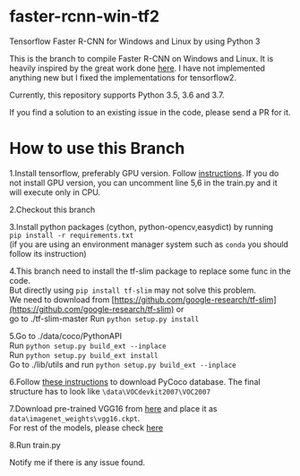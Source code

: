 # faster-rcnn-win-tf2
Tensorflow Faster R-CNN for Windows and Linux by using Python 3

This is the branch to compile Faster R-CNN on Windows and Linux. It is heavily inspired by the great work done [here](https://github.com/dBeker/Faster-RCNN-TensorFlow-Python3). I have not implemented anything new but I fixed the implementations for tensorflow2.

Currently, this repository supports Python 3.5, 3.6 and 3.7.

If you find a solution to an existing issue in the code, please send a PR for it.

# How to use this Branch
1.Install tensorflow, preferably GPU version. Follow [instructions]( https://www.tensorflow.org/install/install_windows). If you do not install GPU version, you can uncomment line 5,6 in the train.py and it will execute only in CPU.

2.Checkout this branch

3.Install python packages (cython, python-opencv,easydict) by running  
`pip install -r requirements.txt`  
(if you are using an environment manager system such as `conda` you should follow its instruction)

4.This branch need to install the tf-slim package to replace some func in the code.  
But directly using `pip install tf-slim` may not solve this problem.  
We need to download from [https://github.com/google-research/tf-slim](https://github.com/google-research/tf-slim) or  
go to ./tf-slim-master
Run `python setup.py install`

5.Go to ./data/coco/PythonAPI  
Run `python setup.py build_ext --inplace`  
Run `python setup.py build_ext install`  
Go to ./lib/utils and run `python setup.py build_ext --inplace`

6.Follow [these instructions](https://github.com/rbgirshick/py-faster-rcnn#beyond-the-demo-installation-for-training-and-testing-models) to download PyCoco database. The final structure has to look like
`\data\VOCdevkit2007\VOC2007`

7.Download pre-trained VGG16 from [here](http://download.tensorflow.org/models/vgg_16_2016_08_28.tar.gz) and place it as `data\imagenet_weights\vgg16.ckpt`.  
For rest of the models, please check [here](https://github.com/tensorflow/models/tree/master/research/slim#pre-trained-models)

8.Run train.py

Notify me if there is any issue found.